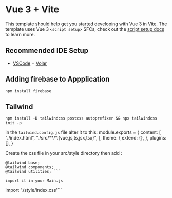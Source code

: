 # Vue 3 + Vite

This template should help get you started developing with Vue 3 in Vite. The template uses Vue 3 `<script setup>` SFCs, check out the [script setup docs](https://v3.vuejs.org/api/sfc-script-setup.html#sfc-script-setup) to learn more.

## Recommended IDE Setup

- [VSCode](https://code.visualstudio.com/) + [Volar](https://marketplace.visualstudio.com/items?itemName=johnsoncodehk.volar)


## Adding firebase to Appplication 

```npm install firebase```

## Tailwind

```npm install -D tailwindcss postcss autoprefixer && npx tailwindcss init -p```


in the `tailwind.config.js` file alter it to this: 
module.exports = {
  content: [
    "./index.html",
    "./src/**/*.{vue,js,ts,jsx,tsx}",
  ],
  theme: {
    extend: {},
  },
  plugins: [],
}

Create the css file in your src/style directory then add : 
```
@tailwind base;
@tailwind components;
@tailwind utilities; ```

import it in your Main.js

```
import './style/index.css'```